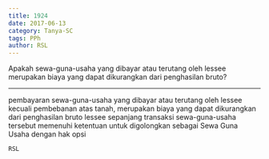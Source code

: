 ```yaml
---
title: 1924
date: 2017-06-13
category: Tanya-SC
tags: PPh
author: RSL
---
```


Apakah sewa-guna-usaha yang dibayar atau terutang oleh lessee merupakan biaya yang dapat dikurangkan dari penghasilan bruto?

---

pembayaran sewa-guna-usaha yang dibayar atau terutang oleh lessee kecuali pembebanan atas tanah, merupakan biaya yang dapat dikurangkan dari penghasilan bruto lessee sepanjang transaksi sewa-guna-usaha tersebut memenuhi ketentuan untuk digolongkan sebagai Sewa Guna Usaha dengan hak opsi

`RSL`
